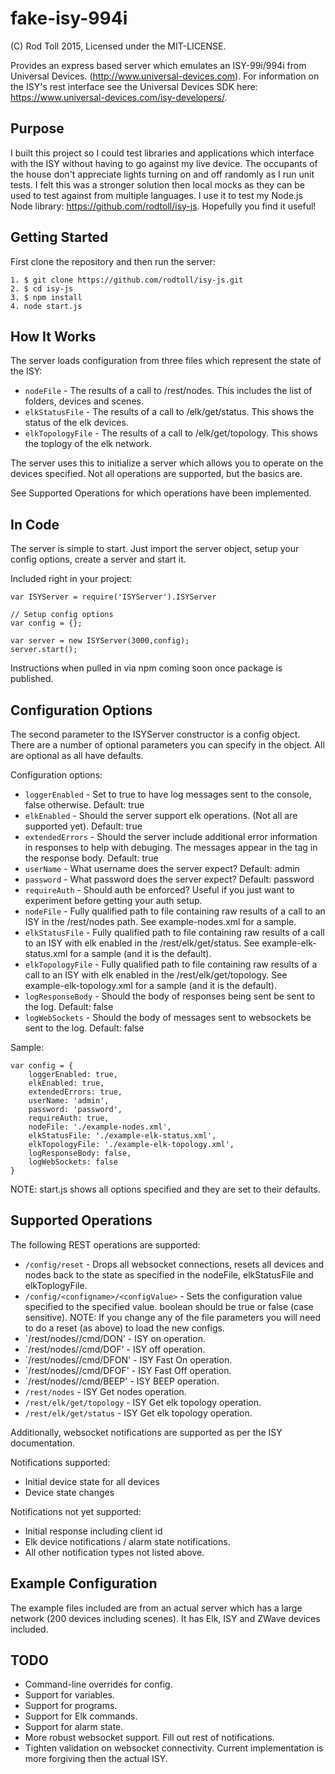 # fake-isy-994i
(C) Rod Toll 2015, Licensed under the MIT-LICENSE.

Provides an express based server which emulates an ISY-99i/994i from Universal Devices. (http://www.universal-devices.com). For information on the ISY's rest interface see the Universal Devices SDK here: https://www.universal-devices.com/isy-developers/.

Purpose
-------
I built this project so I could test libraries and applications which interface with the ISY without having to go against my live device. The occupants of the house don't appreciate lights turning on and off randomly as I run unit tests. I felt this was a stronger solution then local mocks as they can be used to test against from multiple languages. I use it to test my Node.js Node library: https://github.com/rodtoll/isy-js. Hopefully you find it useful!

Getting Started
---------------
First clone the repository and then run the server:

```
1. $ git clone https://github.com/rodtoll/isy-js.git
2. $ cd isy-js
3. $ npm install
4. node start.js
```

How It Works
------------
The server loads configuration from three files which represent the state of the ISY:
* `nodeFile` - The results of a call to <ISY SERVER>/rest/nodes. This includes the list of folders, devices and scenes.
* `elkStatusFile` - The results of a call to <ISYSERVER>/elk/get/status. This shows the status of the elk devices.
* `elkTopologyFile` - The results of a call to <ISYSERVER>/elk/get/topology. This shows the toplogy of the elk network.  

The server uses this to initialize a server which allows you to operate on the devices specified. Not all operations are supported, but the basics are. 

See Supported Operations for which operations have been implemented.  

In Code
-------
The server is simple to start. Just import the server object, setup your config options, create a server and start it.

Included right in your project:
```
var ISYServer = require('ISYServer').ISYServer

// Setup config options
var config = {};

var server = new ISYServer(3000,config);
server.start();
```

Instructions when pulled in via npm coming soon once package is published.

Configuration Options
---------------------
The second parameter to the ISYServer constructor is a config object. There are a number of optional parameters you can specify in the object. All are optional as all have defaults.

Configuration options:
* `loggerEnabled` - Set to true to have log messages sent to the console, false otherwise. Default: true
* `elkEnabled` - Should the server support elk operations. (Not all are supported yet). Default: true
* `extendedErrors` - Should the server include additional error information in responses to help with debuging. The messages appear in the <extended> tag in the response body. Default: true
* `userName` - What username does the server expect? Default: admin
* `password` - What password does the server expect? Default: password
* `requireAuth` - Should auth be enforced? Useful if you just want to experiment before getting your auth setup.
* `nodeFile` - Fully qualified path to file containing raw results of a call to an ISY in the /rest/nodes path. See example-nodes.xml for a sample.
* `elkStatusFile` - Fully qualified path to file containing raw results of a call to an ISY with elk enabled in the /rest/elk/get/status. See example-elk-status.xml for a sample (and it is the default).
* `elkTopologyFile` - Fully qualified path to file containing raw results of a call to an ISY with elk enabled in the /rest/elk/get/topology. See example-elk-topology.xml for a sample (and it is the default).
* `logResponseBody` - Should the body of responses being sent be sent to the log. Default: false
* `logWebSockets` - Should the body of messages sent to websockets be sent to the log. Default: false

Sample:
```
var config = {
    loggerEnabled: true,
    elkEnabled: true,
    extendedErrors: true,
    userName: 'admin',
    password: 'password',
    requireAuth: true,
    nodeFile: './example-nodes.xml',
    elkStatusFile: './example-elk-status.xml',
    elkTopologyFile: './example-elk-topology.xml',
    logResponseBody: false,
    logWebSockets: false
}
```

NOTE: start.js shows all options specified and they are set to their defaults.

Supported Operations
--------------------
The following REST operations are supported:

* `/config/reset` - Drops all websocket connections, resets all devices and nodes back to the state as specified in the nodeFile, elkStatusFile and elkToplogyFile.
* `/config/<configname>/<configValue>` - Sets the configuration value specified to the specified value. boolean should be true or false (case sensitive). NOTE: If you change any of the file parameters you will need to do a reset (as above) to load the new configs.
* `/rest/nodes/<ISY Address>/cmd/DON' - ISY on operation.
* `/rest/nodes/<ISY Address>/cmd/DOF' - ISY off operation.
* `/rest/nodes/<ISY Address>/cmd/DFON' - ISY Fast On operation.
* `/rest/nodes/<ISY Address>/cmd/DFOF' - ISY Fast Off operation.
* `/rest/nodes/<ISY Address>/cmd/BEEP' - ISY BEEP operation.
* `/rest/nodes` - ISY Get nodes operation.
* `/rest/elk/get/topology` - ISY Get elk topology operation.
* `/rest/elk/get/status` - ISY Get elk topology operation.

Additionally, websocket notifications are supported as per the ISY documentation. 

Notifications supported:
* Initial device state for all devices
* Device state changes

Notifications not yet supported:
* Initial response including client id
* Elk device notifications / alarm state notifications.
* All other notification types not listed above.

Example Configuration
---------------------
The example files included are from an actual server which has a large network (200 devices including scenes). It has Elk, ISY and ZWave devices included.

TODO
----
* Command-line overrides for config.
* Support for variables.
* Support for programs.
* Support for Elk commands.
* Support for alarm state.
* More robust websocket support. Fill out rest of notifications.
* Tighten validation on websocket connectivity. Current implementation is more forgiving then the actual ISY.
